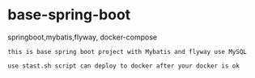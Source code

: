# base-spring-boot
springboot,mybatis,flyway, docker-compose
```
this is base spring boot project with Mybatis and flyway use MySQL

use stast.sh script can deploy to docker after your docker is ok

```
